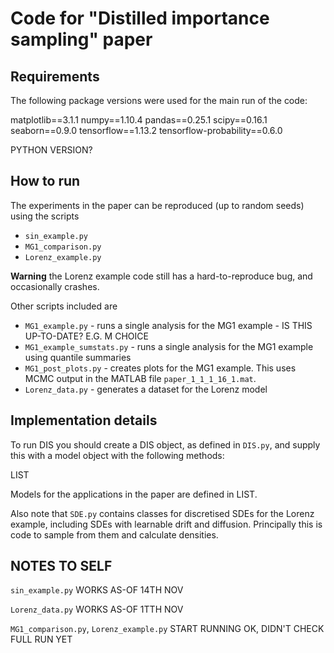 # Code for "Distilled importance sampling" paper

## Requirements

The following package versions were used for the main run of the code:

matplotlib==3.1.1
numpy==1.10.4
pandas==0.25.1
scipy==0.16.1
seaborn==0.9.0
tensorflow==1.13.2
tensorflow-probability==0.6.0

PYTHON VERSION?

## How to run

The experiments in the paper can be reproduced (up to random seeds) using the scripts

* `sin_example.py`
* `MG1_comparison.py`
* `Lorenz_example.py`

**Warning** the Lorenz example code still has a hard-to-reproduce bug, and occasionally crashes.

Other scripts included are

* `MG1_example.py` - runs a single analysis for the MG1 example - IS THIS UP-TO-DATE? E.G. M CHOICE
* `MG1_example_sumstats.py` - runs a single analysis for the MG1 example using quantile summaries
* `MG1_post_plots.py` - creates plots for the MG1 example. This uses MCMC output in the MATLAB file `paper_1_1_1_16_1.mat`.
* `Lorenz_data.py` - generates a dataset for the Lorenz model

## Implementation details

To run DIS you should create a DIS object, as defined in `DIS.py`,
and supply this with a model object with the following methods:

LIST

Models for the applications in the paper are defined in LIST.

Also note that `SDE.py` contains classes for discretised SDEs for the Lorenz example,
including SDEs with learnable drift and diffusion.
Principally this is code to sample from them and calculate densities.

## NOTES TO SELF

`sin_example.py` WORKS AS-OF 14TH NOV

`Lorenz_data.py` WORKS AS-OF 1TTH NOV

`MG1_comparison.py`, `Lorenz_example.py` START RUNNING OK, DIDN'T CHECK FULL RUN YET

